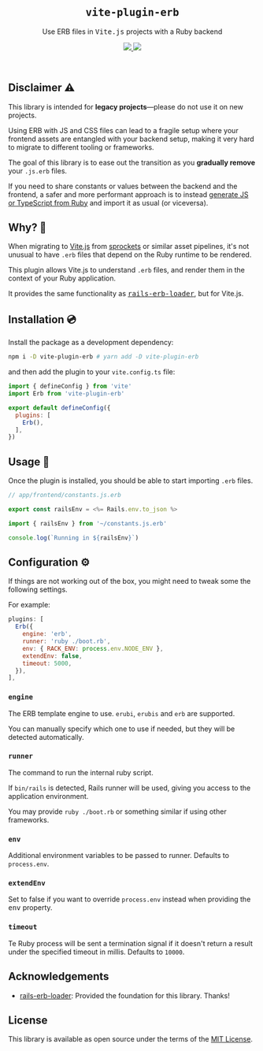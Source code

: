 <h2 align='center'><samp>vite-plugin-erb</samp></h2>

<p align='center'>Use ERB files in <samp>Vite.js</samp> projects with a Ruby backend</p>

<p align='center'>
  <a href='https://www.npmjs.com/package/vite-plugin-erb'>
    <img src='https://img.shields.io/npm/v/vite-plugin-erb?color=222&style=flat-square'>
  </a>
  <a href='https://github.com/ElMassimo/vite-plugin-erb/blob/main/LICENSE.txt'>
    <img src='https://img.shields.io/badge/license-MIT-blue.svg'>
  </a>
</p>

<br>

[plugin]: https://github.com/ElMassimo/vite-plugin-erb
[migration]: https://vite-ruby.netlify.app/guide/migration.html#migrating-to-vite
[vite.js]: http://vitejs.dev/
[rails-erb-loader]: https://github.com/usabilityhub/rails-erb-loader
[define]: https://vitejs.dev/config/#define
[Vite Ruby]: https://vite-ruby.netlify.app/config/#source-maps-%F0%9F%97%BA
[sprockets]: https://github.com/rails/sprockets
[jsfromroutes]: https://github.com/ElMassimo/js_from_routes

## Disclaimer ⚠️

This library is intended for __legacy projects__—please do not use it on new projects.

Using ERB with JS and CSS files can lead to a fragile setup where your frontend assets
are entangled with your backend setup, making it very hard to migrate to
different tooling or frameworks.

The goal of this library is to ease out the transition as you __gradually remove__ your `.js.erb` files.

If you need to share constants or values between the backend and the frontend,
a safer and more performant approach is to instead [generate JS or TypeScript from Ruby][jsfromroutes]
and import it as usual (or viceversa).

## Why? 🤔

When migrating to [Vite.js] from [sprockets] or similar asset pipelines, it's
not unusual to have `.erb` files that depend on the Ruby runtime to be rendered.

This plugin allows Vite.js to understand `.erb` files, and render them in the
context of your Ruby application.

It provides the same functionality as <kbd>[rails-erb-loader]</kbd>, but for Vite.js.

## Installation 💿

Install the package as a development dependency:

```bash
npm i -D vite-plugin-erb # yarn add -D vite-plugin-erb
```

and then add the plugin to your `vite.config.ts` file:

```js
import { defineConfig } from 'vite'
import Erb from 'vite-plugin-erb'

export default defineConfig({
  plugins: [
    Erb(),
  ],
})
```

## Usage 🚀

Once the plugin is installed, you should be able to start importing `.erb` files.

```js
// app/frontend/constants.js.erb

export const railsEnv = <%= Rails.env.to_json %>
```

```js
import { railsEnv } from '~/constants.js.erb'

console.log(`Running in ${railsEnv}`)
```

## Configuration ⚙️

If things are not working out of the box, you might need to tweak some the
following settings.

For example:

```js
plugins: [
  Erb({
    engine: 'erb',
    runner: 'ruby ./boot.rb',
    env: { RACK_ENV: process.env.NODE_ENV },
    extendEnv: false,
    timeout: 5000,
  }),
],
```

### `engine`

The ERB template engine to use. `erubi`, `erubis` and `erb` are supported.

You can manually specify which one to use if needed, but they will be detected automatically.

### `runner`

The command to run the internal ruby script.

If `bin/rails` is detected, Rails runner will be used, giving you access to the
application environment.

You may provide `ruby ./boot.rb` or something similar if using other frameworks.

### `env`

Additional environment variables to be passed to runner. Defaults to `process.env`.

### `extendEnv`

Set to false if you want to override `process.env` instead when providing the <kbd>env</kbd> property.

### `timeout`

Te Ruby process will be sent a termination signal if it doesn't return a result
under the specified timeout in millis. Defaults to `10000`.

## Acknowledgements

- [rails-erb-loader]: Provided the foundation for this library. Thanks!

## License

This library is available as open source under the terms of the [MIT License](https://opensource.org/licenses/MIT).

